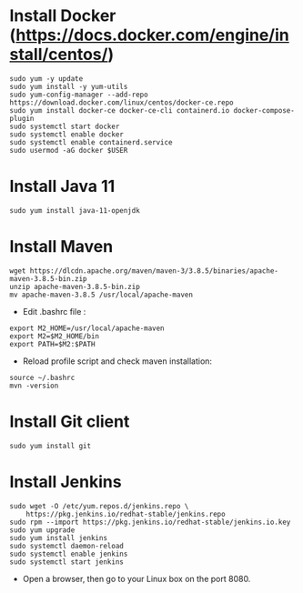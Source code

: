 # Install Docker (https://docs.docker.com/engine/install/centos/)
```
sudo yum -y update
sudo yum install -y yum-utils
sudo yum-config-manager --add-repo https://download.docker.com/linux/centos/docker-ce.repo
sudo yum install docker-ce docker-ce-cli containerd.io docker-compose-plugin
sudo systemctl start docker
sudo systemctl enable docker
sudo systemctl enable containerd.service
sudo usermod -aG docker $USER
```

# Install Java 11
```
sudo yum install java-11-openjdk
```

# Install Maven

```
wget https://dlcdn.apache.org/maven/maven-3/3.8.5/binaries/apache-maven-3.8.5-bin.zip
unzip apache-maven-3.8.5-bin.zip
mv apache-maven-3.8.5 /usr/local/apache-maven
```
- Edit .bashrc file :
```
export M2_HOME=/usr/local/apache-maven
export M2=$M2_HOME/bin 
export PATH=$M2:$PATH
```

- Reload profile script and check maven installation:
```
source ~/.bashrc
mvn -version
```
# Install Git client
```
sudo yum install git
```

# Install Jenkins
```
sudo wget -O /etc/yum.repos.d/jenkins.repo \
    https://pkg.jenkins.io/redhat-stable/jenkins.repo
sudo rpm --import https://pkg.jenkins.io/redhat-stable/jenkins.io.key
sudo yum upgrade
sudo yum install jenkins
sudo systemctl daemon-reload
sudo systemctl enable jenkins
sudo systemctl start jenkins
```
- Open a browser, then go to your Linux box on the port 8080.
